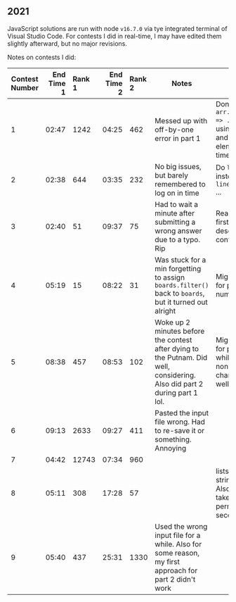 ## 2021

JavaScript solutions are run with node `v16.7.0` via tye integrated terminal of Visual Studio Code.
For contests I did in real-time, I may have edited them slightly afterward, but no major revisions.

Notes on contests I did:

| Contest Number | End Time 1 | Rank 1 | End Time 2 | Rank 2 | Notes                                                                                                                     | Learned                                                                                                                        |
| -------------- | ---------: | :----- | ---------: | :----- | ------------------------------------------------------------------------------------------------------------------------- | ------------------------------------------------------------------------------------------------------------------------------ |
| 1              |      02:47 | 1242   |      04:25 | 462    | Messed up with off-by-one error in part 1                                                                                 | Don't mess with `arr.slice().map((e,i) => ...)`. Just avoid using sliced indices and sliced elements elements at the same time |
| 2              |      02:38 | 644    |      03:35 | 232    | No big issues, but barely remembered to log on in time                                                                    | Do `line.split(" ")` instead of `line.startsWith(...)` ...                                                                     |
| 3              |      02:40 | 51     |      09:37 | 75     | Had to wait a minute after submitting a wrong answer due to a typo. Rip                                                   | Read the examples first. The problem description was a bit confusing                                                           |
| 4              |      05:19 | 15     |      08:22 | 31     | Was stuck for a min forgetting to assign `boards.filter()` back to `boards`, but it turned out alright                    | Might want a helper for parsing a grid of numbers                                                                              |
| 5              |      08:38 | 457    |      08:53 | 102    | Woke up 2 minutes before the contest after dying to the Putnam. Did well, considering. Also did part 2 during part 1 lol. | Might want a helper for parsing numbers while skipping through non-number characters. Match all well-formed numbers.           |
| 6              |      09:13 | 2633   |      09:27 | 411    | Pasted the input file wrong. Had to re-save it or something. Annoying                                                     |
| 7              |      04:42 | 12743  |      07:34 | 960    |
| 8              |      05:11 | 308    |      17:28 | 57     |                                                                                                                           | lists → `includes`, strings → `contains`. Also `_.permutations` takes the length of the permutation as second paremeter.       |
| 9              |      05:40 | 437    |      25:31 | 1330   | Used the wrong input file for a while. Also for some reason, my first approach for part 2 didn't work                     |
